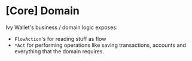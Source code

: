 # [Core] Domain

Ivy Wallet's business / domain logic exposes:
- `FlowAction`'s for reading stuff as flow
- `*Act` for performing operations like saving transactions, accounts and everything that the domain requires.